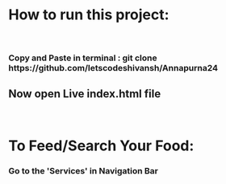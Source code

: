 <h1> How to run this project: </h1>
<br> 
<h3> Copy and Paste in terminal : git clone https://github.com/letscodeshivansh/Annapurna24 </h3>
<h2> Now open Live index.html file </h2>
<br>

<h1>To Feed/Search Your Food:</h1>
<h3> Go to the 'Services' in Navigation Bar </h3>
